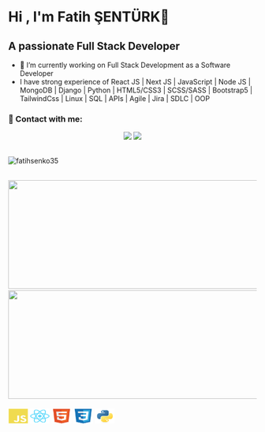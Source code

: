#  Hi , I'm Fatih ŞENTÜRK👋

<h2>A passionate Full Stack Developer</h2>

- 🔭 I’m currently working on Full Stack Development as a Software Developer 
- I have strong experience of React JS | Next JS | JavaScript | Node JS | MongoDB | Django | Python | HTML5/CSS3 | SCSS/SASS | Bootstrap5 | TailwindCss | Linux | SQL | APIs | Agile | Jira | SDLC | OOP
### 📩 Contact with me:

<div style="text-align: center"> 
    <a href = "mailto:fatihsenko@hotmail.com"><img src="https://img.shields.io/badge/-Hotmail-%23333?style=for-the-badge&logo=gmail&logoColor=white" target="_blank"></a>
    <a href="https://www.linkedin.com/in/fatihsenturkk/" target="_blank"><img src="https://img.shields.io/badge/-LinkedIn-%230077B5?style=for-the-badge&logo=linkedin&logoColor=white" target="_blank"></a> 
</div>
<br>
<p align="left"> <img src="https://komarev.com/ghpvc/?username=fatihsenko35" alt="fatihsenko35" /> </p>
<br>
<div align="left">
    <img height="220em" width="800em" src="https://github-readme-stats.vercel.app/api?username=fatisenko35&show_icons=true&theme=dracula&include_all_commits=true&count_private=true"/>
    <img height="220em" width="800em" src="https://github-readme-stats.vercel.app/api/top-langs/?username=fatisenko35&layout=compact&langs_count=7&theme=dracula"/>
</div>
<div style="display: inline_block"><br>
    <img align="center" alt="Rafa-Js" height="30" width="40" src="https://raw.githubusercontent.com/devicons/devicon/master/icons/javascript/javascript-plain.svg">
    <img align="center" alt="Rafa-React" height="30" width="40" src="https://raw.githubusercontent.com/devicons/devicon/master/icons/react/react-original.svg">
    <img align="center" alt="Rafa-HTML" height="30" width="40" src="https://raw.githubusercontent.com/devicons/devicon/master/icons/html5/html5-original.svg">
    <img align="center" alt="Rafa-CSS" height="30" width="40" src="https://raw.githubusercontent.com/devicons/devicon/master/icons/css3/css3-original.svg">
    <img align="center" alt="Rafa-Python" height="30" width="40" src="https://raw.githubusercontent.com/devicons/devicon/master/icons/python/python-original.svg">
</div>


<div>
  
</div>
